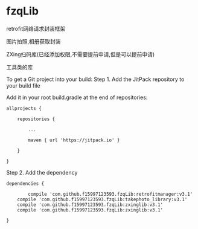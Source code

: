 # fzqLib
retrofit网络请求封装框架

图片拍照,相册获取封装

ZXing扫码库(已经添加权限,不需要提前申请,但是可以提前申请)

工具类的库




To get a Git project into your build:
Step 1. Add the JitPack repository to your build file

Add it in your root build.gradle at the end of repositories:

	allprojects {
  
		repositories {
    
			...
      
			maven { url 'https://jitpack.io' }
      
		}
    
	}
  
Step 2. Add the dependency

	dependencies {
  
	        compile 'com.github.f15997123593.fzqLib:retrofitmanager:v3.1'
    	compile 'com.github.f15997123593.fzqLib:takephoto_library:v3.1'
    	compile 'com.github.f15997123593.fzqLib:zxinglib:v3.1'
    	compile 'com.github.f15997123593.fzqLib:zxinglib:v3.1'
          
	}
